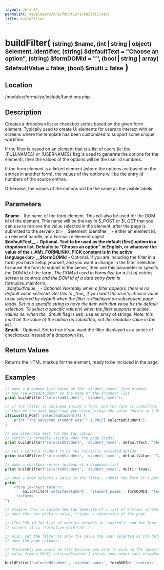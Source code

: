 ```yaml
---
layout: default
permalink: developers/API/functions/buildFilter/
title: buildFilter
---
```


# buildFilter( <span style='font-size: 14pt;'>(string) $name, (int | string | object) $element_identifier, (string) $defaultText = "Choose an option", (string) $formDOMId = "", (bool | string | array) $defaultValue = false, (bool) $multi = false</span> )

## Location

/modules/formulize/include/functions.php

## Description

Creates a dropdown list or checkbox series based on the given form element. Typically used to create UI elements for users to interact with on screens where the template has been customized to support some unique workflow.

If the filter is based on an element that is a list of users (ie: the {FULLNAMES} or {USERNAMES} flag is used to generate the options for the element), then the values of the options will be the user id numbers.

If the form element is a linked element (where the options are based on the entries in another form), the values of the options will be the entry id numbers of the source entries.

Otherwise, the values of the options will be the same as the visible labels.

## Parameters

__$name__ - the name of the form element. This will also be used for the DOM id of the element. This name will be the key in $\_POST or $\_GET that you can use to retrieve the value selected in the element, after the page is submitted to the server.<br>
__$element_identifier__ - either an element id, an element handle, or a Formulize element object<br>
__$defaultText__ - Optional. Text to be used as the default (first) option in a dropdown list. Defaults to "Choose an option" in English, or whatever the value of the \_AM\_FORMLINK\_PICK constant is in the active language<br>
__$formDOMId__ - Optional. If you are including the filter in a form you have setup yourself, and you want a change in the filter selection to cause the form to submit to the server, then use this parameter to specify the DOM id of the form. _The DOM id used in Formulize for a list of entries screen is_ controls _and the DOM id of a data entry form is_ formulize_mainform.<br>
__$defaultValue__ - Optional. Normally when a filter appears, there is no default value selected. Set this to _true_ if you want the user's chosen value to be selected by default when the filter is displayed on subsequent page loads. Set to a specific string to have the item with that value be the default selection. To select a specific value(s) when the filter supports multiple values (ie: when the _$multi_ flag is set), use an array of strings. _Note: this must be the value of the option as submitted, not the readable value in the list._<br>
__$multi__ - Optional. Set to true if you want the filter displayed as a series of checkboxes instead of a dropdown list.

## Return Values

Returns the HTML markup for the element, ready to be included in the page.

## Examples

~~~php
// make a dropdown list based on the 'student_names' form element
// use 'selectedStudent' as the name of the dropdown list
print buildFilter('selectedStudent', 'student_names');

// if the filter is included inside a form, and the form is submitted,
// then on the next page load you could pickup the value chosen in $_POST:
if(isset($_POST['selectedStudent])) {
    print "The selected student was: ".$_POST['selectedStudent'];
}
~~~

~~~php
// use alternate text for the top option
// (which is normally visible when the page loads)
print buildFilter('selectedStudent', 'student_names', defaultText: 'Choose a student');
~~~

~~~php
// set a certain student to be the initially selected option
print buildFilter('selectedStudent', 'student_names', defaultValue: 'Tara');
~~~

~~~php
// make a checkbox series instead of a dropdown list
print buildFilter('selectedStudent', 'student_names', multi: true);
~~~

~~~php
// when a user selects a value in the filter, submit the form it's part of
print "
    <form id='test_form'>".
        buildFilter('selectedStudent', 'student_names', formDOMId: 'test_form')
    ."</form>
";
~~~

~~~php
// Imagine this is inside the top template of a list of entries screen.
// When the user picks a value, trigger a submission of the page

// (The DOM id for list of entries screens is 'controls' and for form
// screens it is 'formulize_mainform'.)

// Also, set the filter to show the value the user selected as its default
// when the page reloads.

// Presumably you would do this because you want to pick up the submitted
// value from $_POST['selectedStudent'] inside some other code elsewhere.

buildFilter('selectedStudent', 'student_names', formDOMId: 'controls', defaultValue: true);
~~~


